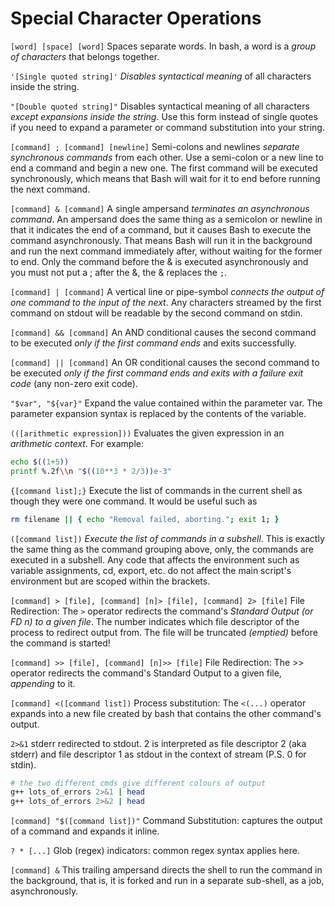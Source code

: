 # Special Character Operations

`[word] [space] [word]`
Spaces separate words. In bash, a word is a *group of characters* that belongs together.

`'[Single quoted string]'`
*Disables syntactical meaning* of all characters inside the string. 

`"[Double quoted string]"`
Disables syntactical meaning of all characters *except expansions inside the string*. Use this form instead of single quotes if you need to expand a parameter or command substitution into your string.

`[command] ; [command] [newline]`
Semi-colons and newlines *separate synchronous commands* from each other. Use a semi-colon or a new line to end a command and begin a new one. The first command will be executed synchronously, which means that Bash will wait for it to end before running the next command.

`[command] & [command]`
A single ampersand *terminates an asynchronous command*. An ampersand does the same thing as a semicolon or newline in that it indicates the end of a command, but it causes Bash to execute the command asynchronously. That means Bash will run it in the background and run the next command immediately after, without waiting for the former to end. Only the command before the & is executed asynchronously and you must not put a ; after the &, the & replaces the `;`.

`[command] | [command]`
A vertical line or pipe-symbol *connects the output of one command to the input of the next*. Any characters streamed by the first command on stdout will be readable by the second command on stdin.

`[command] && [command]`
An AND conditional causes the second command to be executed *only if the first command ends* and exits successfully.

`[command] || [command]`
An OR conditional causes the second command to be executed *only if the first command ends and exits with a failure exit code* (any non-zero exit code).

`"$var", "${var}"`
Expand the value contained within the parameter var. The parameter expansion syntax is replaced by the contents of the variable.

`(([arithmetic expression]))`
Evaluates the given expression in an *arithmetic context*. For example:
```bash
echo $((1+5))
printf %.2f\\n "$((10**3 * 2/3))e-3"
```

`{[command list];}`
Execute the list of commands in the current shell as though they were one command. It would be useful such as
```bash
rm filename || { echo "Removal failed, aborting."; exit 1; }
```

`([command list])`
*Execute the list of commands in a subshell*.
This is exactly the same thing as the command grouping above, only, the commands are executed in a subshell. Any code that affects the environment such as variable assignments, cd, export, etc. do not affect the main script's environment but are scoped within the brackets.

`[command] > [file], [command] [n]> [file], [command] 2> [file]` 
File Redirection: The `>` operator redirects the command's *Standard Output (or FD n) to a given file*. The number indicates which file descriptor of the process to redirect output from. The file will be truncated *(emptied)* before the command is started!

`[command] >> [file], [command] [n]>> [file]`
File Redirection: The >> operator redirects the command's Standard Output to a given file, *appending* to it.

`[command] <([command list])`
Process substitution: The `<(...)` operator expands into a new file created by bash that contains the other command's output.

`2>&1` stderr redirected to stdout. 2 is interpreted as file descriptor 2 (aka stderr) and file descriptor 1 as stdout in the context of stream (P.S. 0 for stdin).
```bash
# the two different cmds give different colours of output
g++ lots_of_errors 2>&1 | head
g++ lots_of_errors 2>&2 | head
```

`[command] "$([command list])"`
Command Substitution: captures the output of a command and expands it inline.

`? * [...]` Glob (regex) indicators: common regex syntax applies here.

`[command] &` This trailing ampersand directs the shell to run the command in the background, that is, it is forked and run in a separate sub-shell, as a job, asynchronously.

